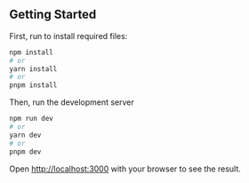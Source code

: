 ## Getting Started

First, run to install required files:

```bash
npm install
# or
yarn install
# or
pnpm install
```
Then, run the development server

```bash
npm run dev
# or
yarn dev
# or
pnpm dev
```

Open [http://localhost:3000](http://localhost:3000) with your browser to see the result.
